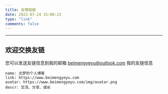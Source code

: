 ```yaml
---
title: 友情链接
date: 2022-07-24 15:00:23
type: "link"
comments: false
---
```



---
## 欢迎交换友链
您可以发送友链信息到我的邮箱 beimengyeyu@outlook.com
我的友链信息

```
name: 北梦的个人博客
link: https://www.beimengyeyu.com
avatar: https://www.beimengyeyu.com/img/avatar.png
descr: 交流、分享、成长
```
